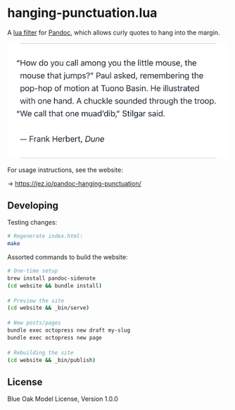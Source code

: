 # hanging-punctuation.lua

A [lua filter] for [Pandoc], which allows curly quotes to hang into the margin.

![](website/assets/img/light/dune-quote.png)

<!-- TODO(jez) Add a page to pandoc-markdown-css-theme advertising this -->

[lua filter]: https://pandoc.org/lua-filters.html
[Pandoc]: https://pandoc.org

For usage instructions, see the website:

→ <https://jez.io/pandoc-hanging-punctuation/>

## Developing

Testing changes:

```bash
# Regenerate index.html:
make
```

Assorted commands to build the website:

```bash
# One-time setup
brew install pandoc-sidenote
(cd website && bundle install)

# Preview the site
(cd website && _bin/serve)

# New posts/pages
bundle exec octopress new draft my-slug
bundle exec octopress new page

# Rebuilding the site
(cd website && _bin/publish)
```

## License

Blue Oak Model License, Version 1.0.0
